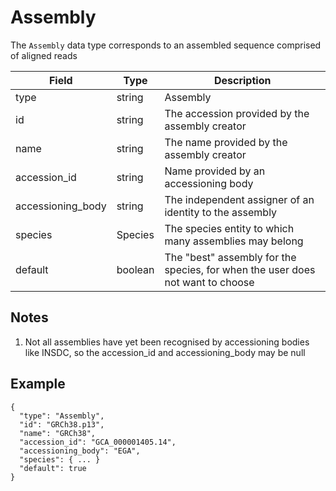 # Assembly

The `Assembly` data type corresponds to an assembled sequence comprised of aligned reads

| Field             | Type            | Description
|-------------------|-----------------|---------------------
| type              | string          | Assembly
| id                | string          | The accession provided by the assembly creator
| name              | string          | The name provided by the assembly creator
| accession_id      | string          | Name provided by an accessioning body
| accessioning_body | string          | The independent assigner of an identity to the assembly
| species           | Species         | The species entity to which many assemblies may belong
| default           | boolean         | The "best" assembly for the species, for when the user does not want to choose

## Notes
1. Not all assemblies have yet been recognised by accessioning bodies like INSDC, so the accession_id and accessioning_body may be null

## Example
```
{
  "type": "Assembly",
  "id": "GRCh38.p13",
  "name": "GRCh38",
  "accession_id": "GCA_000001405.14",
  "accessioning_body": "EGA",
  "species": { ... }
  "default": true
}
```
